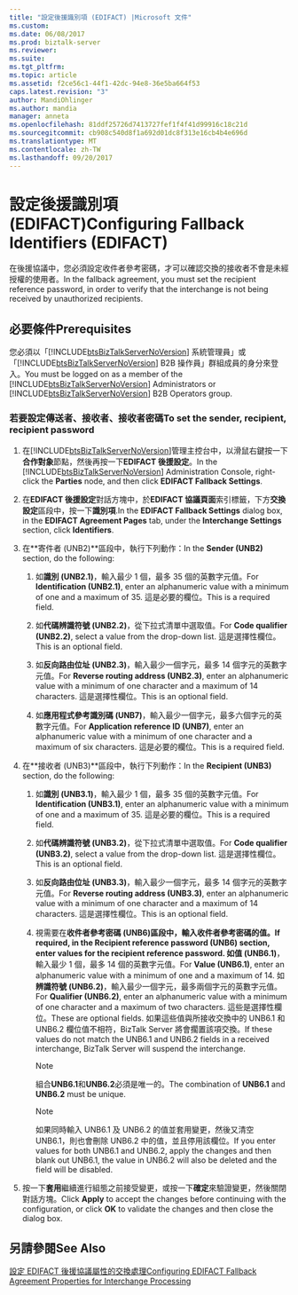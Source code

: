 ```yaml
---
title: "設定後援識別項 (EDIFACT) |Microsoft 文件"
ms.custom: 
ms.date: 06/08/2017
ms.prod: biztalk-server
ms.reviewer: 
ms.suite: 
ms.tgt_pltfrm: 
ms.topic: article
ms.assetid: f2ce56c1-44f1-42dc-94e8-36e5ba664f53
caps.latest.revision: "3"
author: MandiOhlinger
ms.author: mandia
manager: anneta
ms.openlocfilehash: 81ddf25726d7413727fef1f4f41d99916c18c21d
ms.sourcegitcommit: cb908c540d8f1a692d01dc8f313e16cb4b4e696d
ms.translationtype: MT
ms.contentlocale: zh-TW
ms.lasthandoff: 09/20/2017
---
```

# <a name="configuring-fallback-identifiers-edifact"></a><span data-ttu-id="3e259-102">設定後援識別項 (EDIFACT)</span><span class="sxs-lookup"><span data-stu-id="3e259-102">Configuring Fallback Identifiers (EDIFACT)</span></span>
<span data-ttu-id="3e259-103">在後援協議中，您必須設定收件者參考密碼，才可以確認交換的接收者不會是未經授權的使用者。</span><span class="sxs-lookup"><span data-stu-id="3e259-103">In the fallback agreement, you must set the recipient reference password, in order to verify that the interchange is not being received by unauthorized recipients.</span></span>  
  
## <a name="prerequisites"></a><span data-ttu-id="3e259-104">必要條件</span><span class="sxs-lookup"><span data-stu-id="3e259-104">Prerequisites</span></span>  
 <span data-ttu-id="3e259-105">您必須以「[!INCLUDE[btsBizTalkServerNoVersion](../includes/btsbiztalkservernoversion-md.md)] 系統管理員」或「[!INCLUDE[btsBizTalkServerNoVersion](../includes/btsbiztalkservernoversion-md.md)] B2B 操作員」群組成員的身分來登入。</span><span class="sxs-lookup"><span data-stu-id="3e259-105">You must be logged on as a member of the [!INCLUDE[btsBizTalkServerNoVersion](../includes/btsbiztalkservernoversion-md.md)] Administrators or [!INCLUDE[btsBizTalkServerNoVersion](../includes/btsbiztalkservernoversion-md.md)] B2B Operators group.</span></span>  
  
### <a name="to-set-the-sender-recipient-recipient-password"></a><span data-ttu-id="3e259-106">若要設定傳送者、接收者、接收者密碼</span><span class="sxs-lookup"><span data-stu-id="3e259-106">To set the sender, recipient, recipient password</span></span>  
  
1.  <span data-ttu-id="3e259-107">在[!INCLUDE[btsBizTalkServerNoVersion](../includes/btsbiztalkservernoversion-md.md)]管理主控台中，以滑鼠右鍵按一下**合作對象**節點，然後再按一下**EDIFACT 後援設定**。</span><span class="sxs-lookup"><span data-stu-id="3e259-107">In the [!INCLUDE[btsBizTalkServerNoVersion](../includes/btsbiztalkservernoversion-md.md)] Administration Console, right-click the **Parties** node, and then click **EDIFACT Fallback Settings**.</span></span>  
  
2.  <span data-ttu-id="3e259-108">在**EDIFACT 後援設定**對話方塊中，於**EDIFACT 協議頁面**索引標籤，下方**交換設定**區段中，按一下**識別項**.</span><span class="sxs-lookup"><span data-stu-id="3e259-108">In the **EDIFACT Fallback Settings** dialog box, in the **EDIFACT Agreement Pages** tab, under the **Interchange Settings** section, click **Identifiers**.</span></span>  
  
3.  <span data-ttu-id="3e259-109">在**寄件者 (UNB2)**區段中，執行下列動作：</span><span class="sxs-lookup"><span data-stu-id="3e259-109">In the **Sender (UNB2)** section, do the following:</span></span>  
  
    1.  <span data-ttu-id="3e259-110">如**識別 (UNB2.1)**，輸入最少 1 個，最多 35 個的英數字元值。</span><span class="sxs-lookup"><span data-stu-id="3e259-110">For **Identification (UNB2.1)**, enter an alphanumeric value with a minimum of one and a maximum of 35.</span></span> <span data-ttu-id="3e259-111">這是必要的欄位。</span><span class="sxs-lookup"><span data-stu-id="3e259-111">This is a required field.</span></span>  
  
    2.  <span data-ttu-id="3e259-112">如**代碼辨識符號 (UNB2.2)**，從下拉式清單中選取值。</span><span class="sxs-lookup"><span data-stu-id="3e259-112">For **Code qualifier (UNB2.2)**, select a value from the drop-down list.</span></span> <span data-ttu-id="3e259-113">這是選擇性欄位。</span><span class="sxs-lookup"><span data-stu-id="3e259-113">This is an optional field.</span></span>  
  
    3.  <span data-ttu-id="3e259-114">如**反向路由位址 (UNB2.3)**，輸入最少一個字元，最多 14 個字元的英數字元值。</span><span class="sxs-lookup"><span data-stu-id="3e259-114">For **Reverse routing address (UNB2.3)**, enter an alphanumeric value with a minimum of one character and a maximum of 14 characters.</span></span> <span data-ttu-id="3e259-115">這是選擇性欄位。</span><span class="sxs-lookup"><span data-stu-id="3e259-115">This is an optional field.</span></span>  
  
    4.  <span data-ttu-id="3e259-116">如**應用程式參考識別碼 (UNB7)**，輸入最少一個字元，最多六個字元的英數字元值。</span><span class="sxs-lookup"><span data-stu-id="3e259-116">For **Application reference ID (UNB7)**, enter an alphanumeric value with a minimum of one character and a maximum of six characters.</span></span> <span data-ttu-id="3e259-117">這是必要的欄位。</span><span class="sxs-lookup"><span data-stu-id="3e259-117">This is a required field.</span></span>  
  
4.  <span data-ttu-id="3e259-118">在**接收者 (UNB3)**區段中，執行下列動作：</span><span class="sxs-lookup"><span data-stu-id="3e259-118">In the **Recipient (UNB3)** section, do the following:</span></span>  
  
    1.  <span data-ttu-id="3e259-119">如**識別 (UNB3.1)**，輸入最少 1 個，最多 35 個的英數字元值。</span><span class="sxs-lookup"><span data-stu-id="3e259-119">For **Identification (UNB3.1)**, enter an alphanumeric value with a minimum of one and a maximum of 35.</span></span> <span data-ttu-id="3e259-120">這是必要的欄位。</span><span class="sxs-lookup"><span data-stu-id="3e259-120">This is a required field.</span></span>  
  
    2.  <span data-ttu-id="3e259-121">如**代碼辨識符號 (UNB3.2)**，從下拉式清單中選取值。</span><span class="sxs-lookup"><span data-stu-id="3e259-121">For **Code qualifier (UNB3.2)**, select a value from the drop-down list.</span></span> <span data-ttu-id="3e259-122">這是選擇性欄位。</span><span class="sxs-lookup"><span data-stu-id="3e259-122">This is an optional field.</span></span>  
  
    3.  <span data-ttu-id="3e259-123">如**反向路由位址 (UNB3.3)**，輸入最少一個字元，最多 14 個字元的英數字元值。</span><span class="sxs-lookup"><span data-stu-id="3e259-123">For **Reverse routing address (UNB3.3)**, enter an alphanumeric value with a minimum of one character and a maximum of 14 characters.</span></span> <span data-ttu-id="3e259-124">這是選擇性欄位。</span><span class="sxs-lookup"><span data-stu-id="3e259-124">This is an optional field.</span></span>  
  
    4.  <span data-ttu-id="3e259-125">視需要在**收件者參考密碼 (UNB6)**區段中，輸入收件者參考密碼的值。</span><span class="sxs-lookup"><span data-stu-id="3e259-125">If required, in the **Recipient reference password (UNB6)** section, enter values for the recipient reference password.</span></span> <span data-ttu-id="3e259-126">如**值 (UNB6.1)**，輸入最少 1 個，最多 14 個的英數字元值。</span><span class="sxs-lookup"><span data-stu-id="3e259-126">For **Value (UNB6.1)**, enter an alphanumeric value with a minimum of one and a maximum of 14.</span></span> <span data-ttu-id="3e259-127">如**辨識符號 (UNB6.2)**，輸入最少一個字元，最多兩個字元的英數字元值。</span><span class="sxs-lookup"><span data-stu-id="3e259-127">For **Qualifier (UNB6.2)**, enter an alphanumeric value with a minimum of one character and a maximum of two characters.</span></span> <span data-ttu-id="3e259-128">這些是選擇性欄位。</span><span class="sxs-lookup"><span data-stu-id="3e259-128">These are optional fields.</span></span> <span data-ttu-id="3e259-129">如果這些值與所接收交換中的 UNB6.1 和 UNB6.2 欄位值不相符，BizTalk Server 將會擱置該項交換。</span><span class="sxs-lookup"><span data-stu-id="3e259-129">If these values do not match the UNB6.1 and UNB6.2 fields in a received interchange, BizTalk Server will suspend the interchange.</span></span>  
  
        > [!NOTE]
        >  <span data-ttu-id="3e259-130">組合**UNB6.1**和**UNB6.2**必須是唯一的。</span><span class="sxs-lookup"><span data-stu-id="3e259-130">The combination of **UNB6.1** and **UNB6.2** must be unique.</span></span>  
  
        > [!NOTE]
        >  <span data-ttu-id="3e259-131">如果同時輸入 UNB6.1 及 UNB6.2 的值並套用變更，然後又清空 UNB6.1，則也會刪除 UNB6.2 中的值，並且停用該欄位。</span><span class="sxs-lookup"><span data-stu-id="3e259-131">If you enter values for both UNB6.1 and UNB6.2, apply the changes and then blank out UNB6.1, the value in UNB6.2 will also be deleted and the field will be disabled.</span></span>  
  
5.  <span data-ttu-id="3e259-132">按一下**套用**繼續進行組態之前接受變更，或按一下**確定**來驗證變更，然後關閉對話方塊。</span><span class="sxs-lookup"><span data-stu-id="3e259-132">Click **Apply** to accept the changes before continuing with the configuration, or click **OK** to validate the changes and then close the dialog box.</span></span>  
  
## <a name="see-also"></a><span data-ttu-id="3e259-133">另請參閱</span><span class="sxs-lookup"><span data-stu-id="3e259-133">See Also</span></span>  
 [<span data-ttu-id="3e259-134">設定 EDIFACT 後援協議屬性的交換處理</span><span class="sxs-lookup"><span data-stu-id="3e259-134">Configuring EDIFACT Fallback Agreement Properties for Interchange Processing</span></span>](../core/configuring-edifact-fallback-agreement-properties-for-interchange-processing.md)